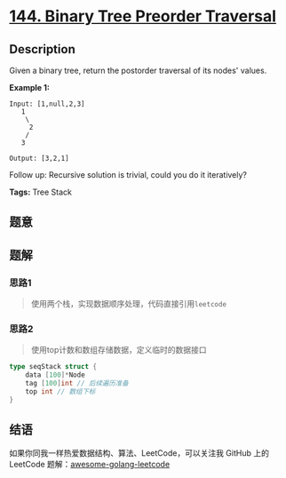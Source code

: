# [144. Binary Tree Preorder Traversal][title]

## Description

Given a binary tree, return the postorder traversal of its nodes' values.

**Example 1:**

```
Input: [1,null,2,3]
   1
    \
     2
    /
   3

Output: [3,2,1]
```
Follow up: Recursive solution is trivial, could you do it iteratively?

**Tags:** Tree Stack

## 题意
> 

## 题解

### 思路1
> 使用两个栈，实现数据顺序处理，代码直接引用`leetcode`

### 思路2
> 使用top计数和数组存储数据，定义临时的数据接口
```go
type seqStack struct {
	data [100]*Node
	tag [100]int // 后续遍历准备
	top int // 数组下标
}
```

## 结语

如果你同我一样热爱数据结构、算法、LeetCode，可以关注我 GitHub 上的 LeetCode 题解：[awesome-golang-leetcode][me]

[title]: https://leetcode.com/problems/linked-list-cycle-ii/
[me]: https://github.com/kylesliu/awesome-golang-leetcode
